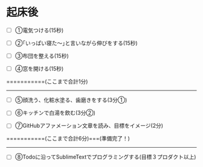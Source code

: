 # 起床後

- [ ] ①電気つける(15秒)

- [ ] ②｢いっぱい寝た～｣と言いながら伸びをする(15秒)

- [ ] ③布団を整える(15秒)

- [ ] ④窓を開ける(15秒)

===========(ここまで合計1分)

---

- [ ] ⑤顔洗う、化粧水塗る、歯磨きをする(3分①)

- [ ] ⑥キッチンで白湯を飲む(3分②)

- [ ] ⑦GitHubアファメーション文章を読み、目標をイメージ(2分)

===========(ここまで合計6分)===(準備完了！)

---

- [ ] ⑧Todoに沿ってSublimeTextでプログラミングする(目標３プロダクト以上)

